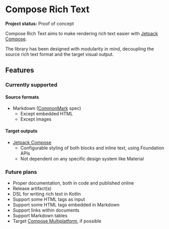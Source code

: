 # Compose Rich Text

**Project status:** Proof of concept

Compose Rich Text aims to make rendering rich text easier
with [Jetpack Compose](https://developer.android.com/jetpack/compose).

The library has been designed with modularity in mind, decoupling the source rich text format and the target visual
output.

## Features

### Currently supported

#### Source formats

- Markdown ([CommonMark](https://commonmark.org/) spec)
  - Except embedded HTML
  - Except images

#### Target outputs

- [Jetpack Compose](https://developer.android.com/jetpack/compose)
  - Configurable styling of both blocks and inline text, using Foundation APIs
  - Not dependent on any specific design system like Material

### Future plans

- Proper documentation, both in code and published online
- Release artifact(s)
- DSL for writing rich text in Kotlin
- Support some HTML tags as input
- Support some HTML tags embedded in Markdown
- Support links within documents
- Support Markdown tables
- Target [Compose Multiplatform](https://www.jetbrains.com/lp/compose-mpp/), if possible
